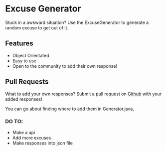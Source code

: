 # Excuse Generator
 Stuck in a awkward situation? Use the ExcuseGenerator to generate a random excuse to get out of it.
 
## Features
<ul>
    <li>Object Orientated</li>
    <li>Easy to use</li>
    <li>Open to the community to add their own response!</li>
</ul>

## Pull Requests
Wnat to add your own responses? 
Submit a pull request on [Github](https://github.com/professional-tdi/ExcuseGenerator/pulls) with your added responses!

You can go about finding where to add them in Generator.java, 


### DO TO:
<ul>
    <li>Make a api</li>
    <li>Add more excuses</li>
    <li>Make responses into json file</li>
</ul>